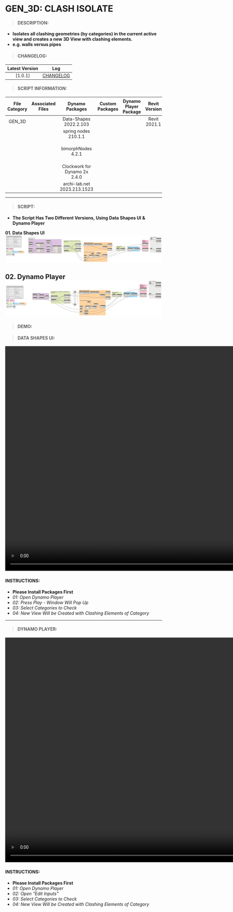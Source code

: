 # GEN_3D: CLASH ISOLATE

> #### DESCRIPTION: 
- **Isolates all clashing geometries (by categories) in the current active view and creates a new 3D View with clashing elements.**
- **e.g. walls versus pipes**

> #### CHANGELOG:

| Latest Version | Log |
| :-------: | :----: | 
|[1.0.1] | [CHANGELOG](/_scripts/_general/3D/changelog/GEN_3D_ClashIsolate.md) |

> #### SCRIPT INFORMATION: 

| File Category | Associated Files | Dynamo Packages | Custom Packages | Dynamo Player Package | Revit Version | Author | Modified By | File Name & Location | 
| :-------: | :----: | :---: | :---: | :---: | :---: | :---: | :---: | :--: |
| GEN_3D |  | Data-Shapes 2022.2.103 | | | Revit 2021.1 | Melvin Tuliao | Cathrine Macabuhay | 20220909_GEN_3D_ClashIsolate_V.1.0.1_Data Shapes UI |
|           |  | spring nodes 210.1.1|                 |                    | | | | 20220909_GEN_3D_ClashIsolate_V.1.0.1_Dynamo Player |
|           |  | bimorphNodes 4.2.1|                   |                    | | | | (https://bimcapcom.sharepoint.com/:f:/s/BCP-Main/EpfrAy1JSu5Cn-xTW2LLi48BnJSr8jEtNf6CHGVmLtslJQ?e=w66SbE) |
|           |  | Clockwork for Dynamo 2x 2.4.0         |                    | |
|           |  | archi-lab.net 2023.213.1523           |                    | |
------------------------------------------------------------
> #### SCRIPT: 
- **The Script Has Two Different Versions, Using Data Shapes UI & Dynamo Player**

**01. Data Shapes UI**
<img src="./_scripts/_general/3D/images/GEN_3D_ClashIsolate_DSUI.png">

**02. Dynamo Player**
<img src="./_scripts/_general/3D/images/GEN_3D_ClashIsolate_DP.png">
------------------------------------------------------------

> #### DEMO: 

> #### DATA SHAPES UI:
<video width="1280" height="720" controls>
 <source src="/_scripts/_general/3D/demo/GEN_3D_ClashIsolate_DSUI.mp4" type="video/mp4">
</video>

#### INSTRUCTIONS: 
- **Please Install Packages First**
- *01: Open Dynamo Player*
- *02: Press Play - Window Will Pop Up*
- *03: Select Categories to Check*
- *04: New View Will be Created with Clashing Elements of Category*
------------------------------------------------------------
> #### DYNAMO PLAYER:
<video width="1280" height="720" controls>
 <source src="/_scripts/_general/3D/demo/GEN_3D_ClashIsolate_DP.mp4" type="video/mp4">
</video>

#### INSTRUCTIONS: 
- **Please Install Packages First**
- *01: Open Dynamo Player*
- *02: Open "Edit Inputs"*
- *03: Select Categories to Check*
- *04: New View Will be Created with Clashing Elements of Category*
